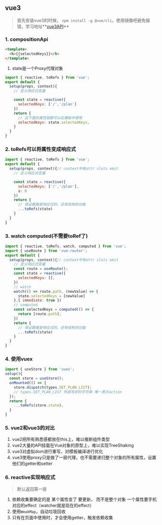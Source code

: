 ## vue3

> 首先安装vue3的时候， ```npm install -g @vue/cli```，使用镜像吧避免报错，学习地址**[vue3API](https://composition-api.vuejs.org/zh/api.html#setup)**

### 1. compositionApi
```html
<template>
  <h>{{selectedKeys}}</h>
</template>
```
1. state是一个Proxy代理对象
```js
import { reactive, toRefs } from 'vue';
export default {
  setup(props, context){
    // 定义响应式变量

    const state = reactive({
      selectedKeys: ['/','/plan']
    })
    return {
      // 这下面的属性就都可以在模板中使用
      selectedKeys: state.selectedKeys,
    }
  }
}
```
### 2. toRefs可以将属性变成响应式
```js
import { reactive, toRefs } from 'vue';
export default {
  setup(props, context){// context中有attr slots emit
    // 定义响应式变量

    const state = reactive({
      selectedKeys: ['/','/plan'],
      a: 0
    })
    return {
      // 保证数据是响应式的，还有结构的功能
      ...toRefs(state)
    }
  }
}
```
### 3. watch computed(不需要toRef了)
```js
import { reactive, toRefs, watch, computed } from 'vue';
import { useRoute } from 'vue-router';
export default {
  setup(props, context){// context中有attr slots emit
    // 定义响应式变量
    const route = useRoute();
    const state = reactive({
      selectedKeys: [],
    })
    // watch
    watch(() => route.path, (newValue) => {
      state.selectedKeys = [newValue]
    },{ immediate: true })
    // computed
    const selectedKeys = computed(() => {
      return [route.path];
    })
    return {
      // 保证数据是响应式的，还有结构的功能
      ...toRefs(state)
    }
  }
}
```
### 4. 使用vuex
```js
import { useStore } from 'vuex';
setup(){
  const store = useStore();
  onMounted(() => {
    store.dispatch(types.SET_PLAN_LIST);
    // types.SET_PLAN_LIST 外部写好的字符串 唯一表示action
  });
  return {
    ...toRefs(store.state),
  }
}
```
### 5. vue2和vue3的对比

1. vue2把所有熟悉感都放在this上，难以推断组件类型
2. vue2大量的API挂载在Vue对象的原型上，难以实现TreeShaking
3. vue3对虚拟dom进行重写，对模板编译进行优化
4. vue3使用proxy只是做了一层代理，也不需要递归整个对象的所有属性，设置他们的getter和setter


### 6. reactive实现响应式
> 默认返回第一层
1. 依赖收集要确定的是 某个属性变了 要更新， 而不是整个对象 一个属性要手机对应的effect（watcher就是现在的effect）
2. 使用```WeakMap```，自动垃圾回收
3. 只有在页面中使用时，才会使用getter，触发依赖收集
